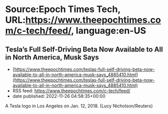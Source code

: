 # Source:Epoch Times Tech, URL:https://www.theepochtimes.com/c-tech/feed/, language:en-US

## Tesla’s Full Self-Driving Beta Now Available to All in North America, Musk Says
 - [https://www.theepochtimes.com/teslas-full-self-driving-beta-now-available-to-all-in-north-america-musk-says_4885410.html](https://www.theepochtimes.com/teslas-full-self-driving-beta-now-available-to-all-in-north-america-musk-says_4885410.html)
 - RSS feed: https://www.theepochtimes.com/c-tech/feed/
 - date published: 2022-11-26 04:58:35+00:00

A Tesla logo in Los Angeles on Jan. 12, 2018. (Lucy Nicholson/Reuters)

